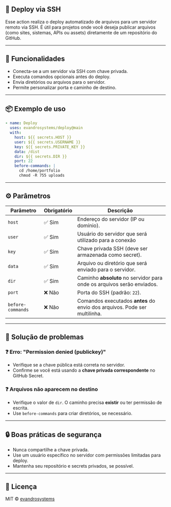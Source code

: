 ## 🚀 Deploy via SSH

Esse action realiza o deploy automatizado de arquivos para um servidor remoto via SSH. É útil para projetos onde você deseja publicar arquivos (como sites, sistemas, APIs ou assets) diretamente de um repositório do GitHub.

---

## 🧰 Funcionalidades

- Conecta-se a um servidor via SSH com chave privada.
- Executa comandos opcionais antes do deploy.
- Envia diretórios ou arquivos para o servidor.
- Permite personalizar porta e caminho de destino.

---

## 📦 Exemplo de uso

```yaml
- name: Deploy
  uses: evandrosystems/deploy@main
  with:
    host: ${{ secrets.HOST }}
    user: ${{ secrets.USERNAME }}
    key: ${{ secrets.PRIVATE_KEY }}
    data: /dist
    dir: ${{ secrets.DIR }}
    port: 22
    before-commands: |
      cd /home/portfolio
      chmod -R 755 uploads
```

---

## ⚙️ Parâmetros

| Parâmetro         | Obrigatório | Descrição                                                                |
|-------------------|-------------|--------------------------------------------------------------------------|
| `host`            | ✅ Sim      | Endereço do servidor (IP ou domínio).                                    |
| `user`            | ✅ Sim      | Usuário do servidor que será utilizado para a conexão                    |
| `key`             | ✅ Sim      | Chave privada SSH (deve ser armazenada como secret).                     |
| `data`            | ✅ Sim      | Arquivo ou diretório que será enviado para o servidor.                   |
| `dir`             | ✅ Sim      | Caminho **absoluto** no servidor para onde os arquivos serão enviados.   |
| `port`            | ❌ Não      | Porta do SSH (padrão: `22`).                                             |
| `before-commands` | ❌ Não      | Comandos executados **antes** do envio dos arquivos. Pode ser multilinha.|

---

## 🐞 Solução de problemas

### ❓ Erro: "Permission denied (publickey)"
- Verifique se a chave pública está correta no servidor.
- Confirme se você está usando a **chave privada correspondente** no GitHub Secret.

### ❓ Arquivos não aparecem no destino
- Verifique o valor de `dir`. O caminho precisa **existir** ou ter permissão de escrita.
- Use `before-commands` para criar diretórios, se necessário.

---

## 🔒 Boas práticas de segurança

- Nunca compartilhe a chave privada.
- Use um usuário específico no servidor com permissões limitadas para deploy.
- Mantenha seu repositório e secrets privados, se possível.

---

## 📄 Licença

MIT © <a href="https://evandrosystems.com" target="_blank" rel="noopener noreferrer">evandrosystems</a>
